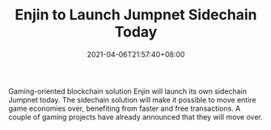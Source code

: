 ﻿---
title: "Enjin to Launch Jumpnet Sidechain Today"
date: 2021-04-06T21:57:40+08:00
lastmod: 2021-04-06T16:45:40+08:00
draft: false
authors: ["Percival"]
description: "Gaming-oriented blockchain solution Enjin will launch its own sidechain Jumpnet today. The sidechain solution will make it possible to move entire game economies over, benefiting from faster and free transactions. A couple of gaming projects have already announced that they will move over."
featuredImage: "enjin-to-launch-jumpnet-sidechain-today.png"
tags: ["Virtual World","Play to Earn"]
categories: ["news"]
news: ["Virtual World"]
weight: 
lightgallery: true
pinned: false
recommend: false
recommend1: false
---

Gaming-oriented blockchain solution Enjin will launch its own sidechain Jumpnet today. The sidechain solution will make it possible to move entire game economies over, benefiting from faster and free transactions. A couple of gaming projects have already announced that they will move over.

<!--more-->

